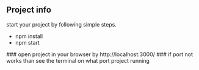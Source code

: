 ## Project info
<p>start your project by following simple steps.</p>
<ul>
  <li>npm install</li>
  <li>npm start</li>
</ul>
### open project in your browser by http://localhost:3000/
### if port not works than see the terminal on what port project running
